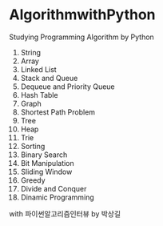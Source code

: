 # AlgorithmwithPython
Studying Programming Algorithm by Python

1. String
2. Array
3. Linked List
4. Stack and Queue
5. Dequeue and Priority Queue
6. Hash Table
7. Graph
8. Shortest Path Problem
9. Tree
10. Heap
11. Trie
12. Sorting
13. Binary Search
14. Bit Manipulation
15. Sliding Window
16. Greedy
17. Divide and Conquer
18. Dinamic Programming





with 파이썬알고리즘인터뷰 by 박상길
